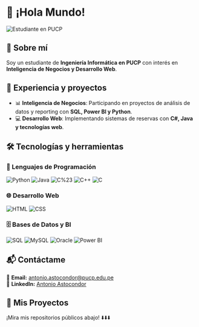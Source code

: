 # 👋 ¡Hola Mundo!

![Estudiante en PUCP](https://img.shields.io/badge/PUCP-Ingeniería_Informática-blue?style=for-the-badge&logo=graduation-cap&logoColor=white)

## 🚀 Sobre mí
Soy un estudiante de **Ingeniería Informática en PUCP** con interés en **Inteligencia de Negocios y Desarrollo Web**.

## 💼 Experiencia y proyectos
- 📊 **Inteligencia de Negocios**: Participando en proyectos de análisis de datos y reporting con **SQL, Power BI y Python**.
- 💻 **Desarrollo Web**: Implementando sistemas de reservas con **C#, Java y tecnologías web**.

## 🛠️ Tecnologías y herramientas
### 🔹 Lenguajes de Programación
![Python](https://img.shields.io/badge/Python-3776AB?style=for-the-badge&logo=python&logoColor=white)
![Java](https://img.shields.io/badge/Java-007396?style=for-the-badge&logo=openjdk&logoColor=white)
![C%23](https://img.shields.io/badge/C%23-239120?style=for-the-badge&logo=c-sharp&logoColor=white)
![C++](https://img.shields.io/badge/C++-00599C?style=for-the-badge&logo=c%2B%2B&logoColor=white)
![C](https://img.shields.io/badge/C-A8B9CC?style=for-the-badge&logo=c&logoColor=white)

### 🌐 Desarrollo Web
![HTML](https://img.shields.io/badge/HTML5-E34F26?style=for-the-badge&logo=html5&logoColor=white)
![CSS](https://img.shields.io/badge/CSS3-1572B6?style=for-the-badge&logo=css3&logoColor=white)

### 🗄️ Bases de Datos y BI
![SQL](https://img.shields.io/badge/SQL-CC2927?style=for-the-badge&logo=microsoftsqlserver&logoColor=white)
![MySQL](https://img.shields.io/badge/MySQL-4479A1?style=for-the-badge&logo=mysql&logoColor=white)
![Oracle](https://img.shields.io/badge/Oracle-F80000?style=for-the-badge&logo=oracle&logoColor=white)
![Power BI](https://img.shields.io/badge/Power%20BI-F2C811?style=for-the-badge&logo=powerbi&logoColor=black)

## 📬 Contáctame
📩 **Email:** antonio.astocondor@pucp.edu.pe  
💼 **LinkedIn:** [Antonio Astocondor](https://www.linkedin.com/in/antonio-astocondor-3552962b4/)  

## 📂 Mis Proyectos
¡Mira mis repositorios públicos abajo! ⬇️⬇️⬇️
